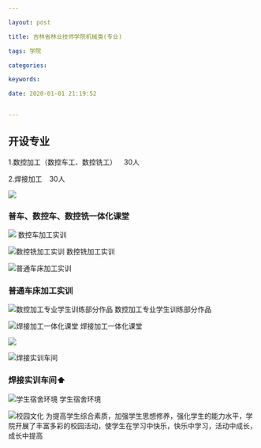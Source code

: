 ```yaml
---

layout: post

title: 吉林省林业技师学院机械类(专业)

tags: 学院

categories:

keywords:

date: 2020-01-01 21:19:52


---
```



## 开设专业

1.数控加工（数控车工、数控铣工） &ensp;  30人

2.焊接加工      &ensp;      30人
<!-- more -->



![](https://ss2.meipian.me/users/42605511/ef963c4f49f44149906b4c88cc9f81a6.jpeg-mobile)
### 普车、数控车、数控铣一体化课堂

![](https://ss2.meipian.me/users/42605511/5d39b1ff39454197b1c335ce566cd14a.jpeg-mobile)
数控车加工实训

![数控铣加工实训](https://ss2.meipian.me/users/42605511/1a758780fb6a40dcb36a78e373c33e49.jpeg-mobile)
数控铣加工实训

![普通车床加工实训](https://ss2.meipian.me/users/42605511/d13d1700cd6f4f6dad165142cea8ae51.jpeg-mobile)
### 普通车床加工实训

![数控加工专业学生训练部分作品](https://ss2.meipian.me/users/42605511/12d67e6dd9f044ccbedf02b5c56742f1.jpeg-mobile)
数控加工专业学生训练部分作品


![焊接加工一体化课堂](https://ss2.meipian.me/users/42605511/bf0022abe947410e92f0c22cf4ceca93.jpeg-mobile)
焊接加工一体化课堂

![](https://ss2.meipian.me/users/42605511/7cbe4fa2-38d5-4116-a0cb-5f02644e636b.jpg-mobile_2)

![焊接实训车间](https://ss2.meipian.me/users/42605511/50b71e7d87954ac4a3bcdae113673f81.jpeg-mobile)
### 焊接实训车间⬆︎


![学生宿舍环境](https://ss2.meipian.me/users/42605511/d04e66d0d36543719b337b4194dedc28.jpeg-mobile)
学生宿舍环境

![校园文化](https://ss2.meipian.me/users/42605511/4c5c51ad-ccdc-4de5-98d9-6c97d289bac9.jpg-mobile)
为提高学生综合素质，加强学生思想修养，强化学生的能力水平，学院开展了丰富多彩的校园活动，使学生在学习中快乐，快乐中学习，活动中成长，成长中提高


